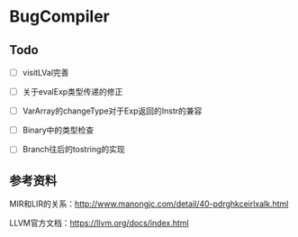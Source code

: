 # BugCompiler

## Todo

- [ ] visitLVal完善
- [ ] 关于evalExp类型传递的修正
- [ ] VarArray的changeType对于Exp返回的Instr的兼容

- [ ] Binary中的类型检查
- [ ] Branch往后的tostring的实现

## 参考资料
MIR和LIR的关系：http://www.manongjc.com/detail/40-pdrghkceirlxalk.html

LLVM官方文档：https://llvm.org/docs/index.html